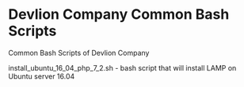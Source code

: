 # Devlion Company Common Bash Scripts  
Common Bash Scripts of Devlion Company

install_ubuntu_16_04_php_7_2.sh - bash script that will install LAMP on Ubuntu server 16.04